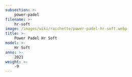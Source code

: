 ```yaml
---
subsection: >-
    power-padel
filename: >-
    hr-soft
image: /images/wiki/racchette/power-padel-hr-soft.webp
title: >-
    Power Padel Hr Soft
model: >-
    Hr Soft
anno: >-
    2021
weight: >-
    -9
---
```

